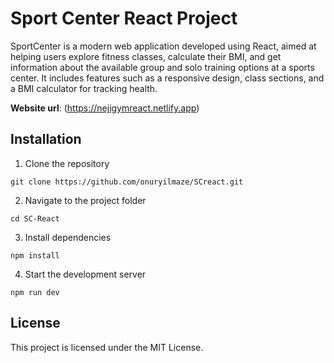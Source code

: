 # Sport Center React Project

SportCenter is a modern web application developed using React, aimed at helping users explore fitness classes, calculate their BMI, and get information about the available group and solo training options at a sports center. It includes features such as a responsive design, class sections, and a BMI calculator for tracking health.

**Website url**: (https://nejigymreact.netlify.app)

## Installation

1. Clone the repository

```
git clone https://github.com/onuryilmaze/SCreact.git
```

2. Navigate to the project folder

```
cd SC-React
```

3. Install dependencies

```
npm install
```

4. Start the development server

```
npm run dev
```

## License

This project is licensed under the MIT License.
